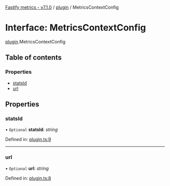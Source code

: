 [Fastify metrics - v7.1.0](../README.md) / [plugin](../modules/plugin.md) / MetricsContextConfig

# Interface: MetricsContextConfig

[plugin](../modules/plugin.md).MetricsContextConfig

## Table of contents

### Properties

- [statsId](plugin.metricscontextconfig.md#statsid)
- [url](plugin.metricscontextconfig.md#url)

## Properties

### statsId

• `Optional` **statsId**: *string*

Defined in: [plugin.ts:9](https://github.com/SkeLLLa/fastify-metrics/blob/e61d18e/src/plugin.ts#L9)

___

### url

• `Optional` **url**: *string*

Defined in: [plugin.ts:8](https://github.com/SkeLLLa/fastify-metrics/blob/e61d18e/src/plugin.ts#L8)
